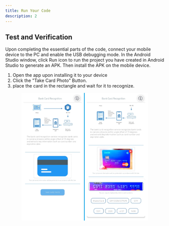 ```yaml
---
title: Run Your Code
description: 2
---
```


<h2><strong>Test and Verification</strong></h2>
<p>Upon completing the essential parts of the code, connect your mobile device to the PC and enable the USB debugging mode. In the Android Studio window, click Run icon to run the project you have created in Android Studio to generate an APK. Then install the APK on the mobile device.</p>

<ol type="1">
	<li>Open the app upon installing it to your device</li>
	<li>Click the "Take Card Photo" Button.</li>
	<li>place the card in the rectangle and wait for it to recognize.</li>
</ol>
<center>
<img style="width: 400.00px " src="assets/ss.jpg" onclick="imageclick(src)">
</center>